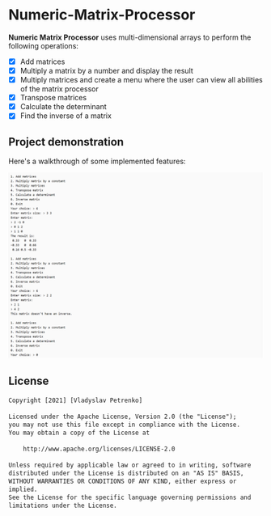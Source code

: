 # Numeric-Matrix-Processor

**Numeric Matrix Processor** uses multi-dimensional arrays to perform the following operations:
* [x] Add matrices
* [x] Multiply a matrix by a number and display the result
* [x] Multiply matrices and create a menu where the user can view all abilities of the matrix processor
* [x] Transpose matrices
* [x] Calculate the determinant
* [x] Find the inverse of a matrix

## Project demonstration

Here's a walkthrough of some implemented features:

<img src='Numeric Matrix Processor.png' title='Walkthrough' width='' alt='Walkthrough' />

## License

    Copyright [2021] [Vladyslav Petrenko]

    Licensed under the Apache License, Version 2.0 (the "License");
    you may not use this file except in compliance with the License.
    You may obtain a copy of the License at

        http://www.apache.org/licenses/LICENSE-2.0

    Unless required by applicable law or agreed to in writing, software
    distributed under the License is distributed on an "AS IS" BASIS,
    WITHOUT WARRANTIES OR CONDITIONS OF ANY KIND, either express or implied.
    See the License for the specific language governing permissions and
    limitations under the License.
